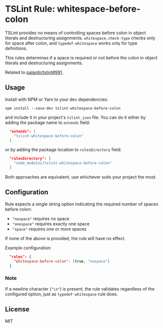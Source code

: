 # TSLint Rule: whitespace-before-colon

TSLint provides no means of controlling spaces before colon in object literals and destructuring assignments. `whitespace.check-type` checks only for space after colon, and `typedef-whitespace` works only for type definitions.

This rules determines if a space is required or not before the colon in object literals and destructuring assignments.

Related to [palantir/tslint#991](https://github.com/palantir/tslint/issues/991).

## Usage

Install with NPM or Yarn to your dev dependencies:

```
npm install --save-dev tslint-whitespace-before-colon
```

and include it in your project's `tslint.json` file. You can do it either by adding the package name to `extends` field:

```json
  "extends": [
    "tslint-whitespace-before-colon"
  ]
```

or by adding the package location to `rulesDirectory` field:

```json
  "rulesDirectory": [
    "node_modules/tslint-whitespace-before-colon"
  ]
```

Both approaches are equivalent, use whichever suits your project the most.

## Configuration

Rule expects a single string option indicating the required number of spaces before colon:

* `"nospace"` requires no space
* `"onespace"` requires exactly one space
* `"space"` requires one or more spaces

If none of the above is provided, the rule will have no effect.

Example configuration:

```json
  "rules": {
    "whitespace-before-colon": [true, "nospace"]
  }
```

### Note

If a newline character (`"\n"`) is present, the rule validates regardless of the configured option, just as `typedef-whitespace` rule does.

## License

MIT
